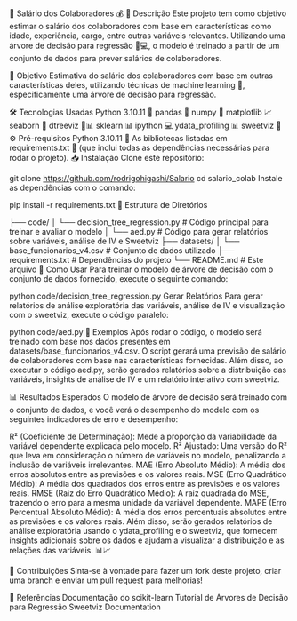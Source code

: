 💼 Salário dos Colaboradores 💰
📜 Descrição
Este projeto tem como objetivo estimar o salário dos colaboradores com base em características como idade, experiência, cargo, entre outras variáveis relevantes. Utilizando uma árvore de decisão para regressão 🌳💻, o modelo é treinado a partir de um conjunto de dados para prever salários de colaboradores.

🎯 Objetivo
Estimativa do salário dos colaboradores com base em outras características deles, utilizando técnicas de machine learning 🤖, especificamente uma árvore de decisão para regressão.

🛠️ Tecnologias Usadas
Python 3.10.11 🐍
pandas 🐼
numpy 🔢
matplotlib 📈
seaborn 🌊
dtreeviz 🌳📊
sklearn 📊
ipython 💻
ydata_profiling 📊
sweetviz 🎨
⚙️ Pré-requisitos
Python 3.10.11 🔧
As bibliotecas listadas em requirements.txt 📑 (que inclui todas as dependências necessárias para rodar o projeto).
📥 Instalação
Clone este repositório:

git clone https://github.com/rodrigohigashi/Salario
cd salario_colab
Instale as dependências com o comando:

pip install -r requirements.txt
📂 Estrutura de Diretórios

├── code/
│   └── decision_tree_regression.py  # Código principal para treinar e avaliar o modelo
│   └── aed.py                      # Código para gerar relatórios sobre variáveis, análise de IV e Sweetviz
├── datasets/
│   └── base_funcionarios_v4.csv  # Conjunto de dados utilizado
├── requirements.txt  # Dependências do projeto
└── README.md  # Este arquivo
🚀 Como Usar
Para treinar o modelo de árvore de decisão com o conjunto de dados fornecido, execute o seguinte comando:


python code/decision_tree_regression.py
Gerar Relatórios
Para gerar relatórios de análise exploratória das variáveis, análise de IV e visualização com o sweetviz, execute o código paralelo:


python code/aed.py
📝 Exemplos
Após rodar o código, o modelo será treinado com base nos dados presentes em datasets/base_funcionarios_v4.csv. O script gerará uma previsão de salário de colaboradores com base nas características fornecidas. Além disso, ao executar o código aed.py, serão gerados relatórios sobre a distribuição das variáveis, insights de análise de IV e um relatório interativo com sweetviz.

📊 Resultados Esperados
O modelo de árvore de decisão será treinado com o conjunto de dados, e você verá o desempenho do modelo com os seguintes indicadores de erro e desempenho:

R² (Coeficiente de Determinação): Mede a proporção da variabilidade da variável dependente explicada pelo modelo.
R² Ajustado: Uma versão do R² que leva em consideração o número de variáveis no modelo, penalizando a inclusão de variáveis irrelevantes.
MAE (Erro Absoluto Médio): A média dos erros absolutos entre as previsões e os valores reais.
MSE (Erro Quadrático Médio): A média dos quadrados dos erros entre as previsões e os valores reais.
RMSE (Raiz do Erro Quadrático Médio): A raiz quadrada do MSE, trazendo o erro para a mesma unidade da variável dependente.
MAPE (Erro Percentual Absoluto Médio): A média dos erros percentuais absolutos entre as previsões e os valores reais.
Além disso, serão gerados relatórios de análise exploratória usando o ydata_profiling e o sweetviz, que fornecem insights adicionais sobre os dados e ajudam a visualizar a distribuição e as relações das variáveis. 📊📈

🤝 Contribuições
Sinta-se à vontade para fazer um fork deste projeto, criar uma branch e enviar um pull request para melhorias!

🔗 Referências
Documentação do scikit-learn
Tutorial de Árvores de Decisão para Regressão
Sweetviz Documentation
